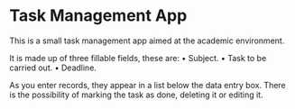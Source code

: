 # Task Management App

This is a small task management app aimed at the academic environment.

It is made up of three fillable fields, these are:
• Subject.
• Task to be carried out.
• Deadline.

As you enter records, they appear in a list below the data entry box.
There is the possibility of marking the task as done, deleting it or editing it.